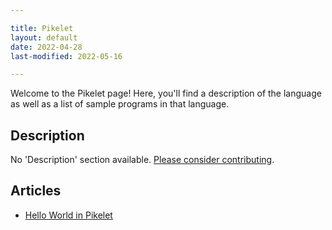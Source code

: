 ```yaml
---

title: Pikelet
layout: default
date: 2022-04-28
last-modified: 2022-05-16

---
```


Welcome to the Pikelet page! Here, you'll find a description of the language as well as a list of sample programs in that language.

## Description

No 'Description' section available. [Please consider contributing](https://github.com/TheRenegadeCoder/sample-programs-website).

## Articles

- [Hello World in Pikelet](https://sampleprograms.io/projects/hello-world/pikelet)